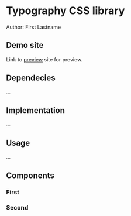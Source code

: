 # Typography CSS library
Author: First Lastname
## Demo site
Link to [preview](https://pslib-cz.github.io/2022l4web-css-typographic-library-N041M) site for preview.
## Dependecies
...
## Implementation
...
## Usage
...
## Components
### First
### Second
